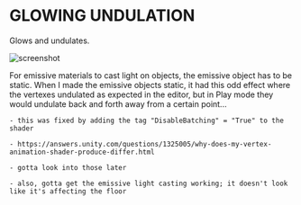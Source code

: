 # GLOWING UNDULATION

Glows and undulates.

![screenshot]("https://github.com/dominguerilla/shader-studies/blob/master/Assets/Glowing%20Undulate/glowing_undulate_001.gif")

For emissive materials to cast light on objects, the emissive object has to be static.
When I made the emissive objects static, it had this odd effect where the vertexes undulated as expected in the editor, but in Play mode they would undulate back and forth away from a certain point...
	
	- this was fixed by adding the tag "DisableBatching" = "True" to the shader
	
	- https://answers.unity.com/questions/1325005/why-does-my-vertex-animation-shader-produce-differ.html
	
	- gotta look into those later
	
	- also, gotta get the emissive light casting working; it doesn't look like it's affecting the floor
